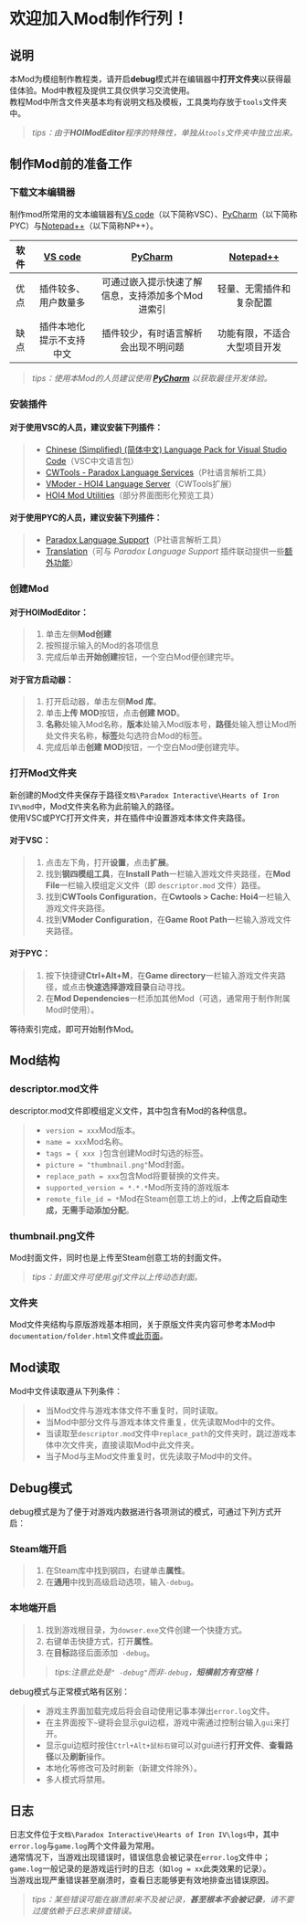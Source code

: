 # 欢迎加入Mod制作行列！
## 说明
本Mod为模组制作教程类，请开启**debug**模式并在编辑器中**打开文件夹**以获得最佳体验。Mod中教程及提供工具仅供学习交流使用。<br>
教程Mod中所含文件夹基本均有说明文档及模板，工具类均存放于`tools`文件夹中。
> *tips：由于**HOIModEditor**程序的特殊性，单独从`tools`文件夹中独立出来。*
## 制作Mod前的准备工作
### 下载文本编辑器
制作mod所常用的文本编辑器有[VS code](https://code.visualstudio.com "点击前往官网")（以下简称VSC）、[PyCharm](https://www.jetbrains.com/zh-cn/pycharm "点击前往官网")（以下简称PYC）与[Notepad++](https://notepad-plus-plus.org "点击前往官网")（以下简称NP++）。

| 软件 | [VS code](https://code.visualstudio.com "点击前往官网") | [PyCharm](https://www.jetbrains.com/zh-cn/pycharm/ "点击前往官网") | [Notepad++](https://notepad-plus-plus.org "点击前往官网") |
|:--:|:-------------------------------------------------:|:------------------------------------------------------------:|:---------------------------------------------------:|
| 优点 |                    插件较多、用户数量多                     |                  可通过嵌入提示快速了解信息，支持添加多个Mod进索引                  |                    轻量、无需插件和复杂配置                     |
| 缺点 |                   插件本地化提示不支持中文                    |                      插件较少，有时语言解析会出现不明问题                      |                   功能有限，不适合大型项目开发                    |
> *tips：使用本Mod的人员建议使用 **[PyCharm](https://www.jetbrains.com/zh-cn/pycharm "点击前往官网")** 以获取最佳开发体验。*
### 安装插件
#### 对于使用VSC的人员，建议安装下列插件：
>- [Chinese (Simplified) (简体中文) Language Pack for Visual Studio Code](https://marketplace.visualstudio.com/items?itemName=MS-CEINTL.vscode-language-pack-zh-hans "点击前往插件页面")（VSC中文语言包）
>- [CWTools - Paradox Language Services](https://marketplace.visualstudio.com/items?itemName=tboby.cwtools-vscode "点击前往插件页面")（P社语言解析工具）
>- [VModer - HOI4 Language Server](https://marketplace.visualstudio.com/items?itemName=textGamex.VModer "点击前往插件页面")（CWTools扩展）
>- [HOI4 Mod Utilities](https://marketplace.visualstudio.com/items?itemName=Chaofan.hoi4modutilities "点击前往插件页面")（部分界面图形化预览工具）
#### 对于使用PYC的人员，建议安装下列插件：
>- [Paradox Language Support](https://plugins.jetbrains.com/plugin/16825-paradox-language-support "点击前往插件页面")（P社语言解析工具）
>- [Translation](https://plugins.jetbrains.com/plugin/8579-translation "点击前往插件页面")（可与 *Paradox Language Support* 插件联动提供一些[额外功能](https://windea.icu/Paradox-Language-Support/zh/plugin-integration.md "点击前往说明文档页面")）
### 创建Mod
#### 对于HOIModEditor：
>1. 单击左侧**Mod创建**
>2. 按照提示输入的Mod的各项信息
>3. 完成后单击**开始创建**按钮，一个空白Mod便创建完毕。
#### 对于官方启动器：
>1. 打开启动器，单击左侧**Mod 库**。
>2. 单击**上传 MOD**按钮，点击**创建 MOD**。
>3. **名称**处输入Mod名称，**版本**处输入Mod版本号，**路径**处输入想让Mod所处文件夹名称，**标签**处勾选符合Mod的标签。
>4. 完成后单击**创建 MOD**按钮，一个空白Mod便创建完毕。
### 打开Mod文件夹
新创建的Mod文件夹保存于路径`文档\Paradox Interactive\Hearts of Iron IV\mod`中，Mod文件夹名称为此前输入的路径。<br>
使用VSC或PYC打开文件夹，并在插件中设置游戏本体文件夹路径。  
#### 对于VSC：
>1. 点击左下角，打开**设置**，点击**扩展**。
>2. 找到**钢四模组工具**，在**Install Path**一栏输入游戏文件夹路径，在**Mod File**一栏输入模组定义文件（即 `descriptor.mod` 文件）路径。
>3. 找到**CWTools Configuration**，在**Cwtools > Cache: Hoi4**一栏输入游戏文件夹路径。
>4. 找到**VModer Configuration**，在**Game Root Path**一栏输入游戏文件夹路径。
#### 对于PYC：
>1. 按下快捷键**Ctrl+Alt+M**，在**Game directory**一栏输入游戏文件夹路径，或点击**快速选择游戏目录**自动寻找。
>2. 在**Mod Dependencies**一栏添加其他Mod（可选，通常用于制作附属Mod时使用）。

等待索引完成，即可开始制作Mod。
## Mod结构
### descriptor.mod文件
descriptor.mod文件即模组定义文件，其中包含有Mod的各种信息。
>- `version = xxx`Mod版本。
>- `name = xxx`Mod名称。
>- `tags = { xxx }`包含创建Mod时勾选的标签。
>- `picture = "thumbnail.png"`Mod封面。
>- `replace_path = xxx`包含Mod将要替换的文件夹。
>- `supported_version = *.*.*`Mod所支持的游戏版本
>- `remote_file_id = *`Mod在Steam创意工坊上的id，**上传之后自动生成，无需手动添加分配**。
### thumbnail.png文件
Mod封面文件，同时也是上传至Steam创意工坊的封面文件。
> *tips：封面文件可使用.gif文件以上传动态封面。*
### 文件夹
Mod文件夹结构与原版游戏基本相同，关于原版文件夹内容可参考本Mod中`documentation/folder.html`文件或[此页面](https://docs.szlib.eu/zh/%E4%BB%A3%E7%A0%81/%E6%B8%B8%E6%88%8F%E6%96%87%E4%BB%B6%E6%9E%B6%E6%9E%84 "点击前往页面")。
## Mod读取
Mod中文件读取遵从下列条件：
>- 当Mod文件与游戏本体文件不重复时，同时读取。
>- 当Mod中部分文件与游戏本体文件重复，优先读取Mod中的文件。
>- 当读取至`descriptor.mod`文件中`replace_path`的文件夹时，跳过游戏本体中次文件夹，直接读取Mod中此文件夹。
>- 当子Mod与主Mod文件重复时，优先读取子Mod中的文件。
## Debug模式
debug模式是为了便于对游戏内数据进行各项测试的模式，可通过下列方式开启：
### Steam端开启
>1. 在Steam库中找到钢四，右键单击**属性**。
>2. 在**通用**中找到高级启动选项，输入`-debug`。
### 本地端开启
>1. 找到游戏根目录，为`dowser.exe`文件创建一个快捷方式。
>2. 右键单击快捷方式，打开**属性**。
>3. 在**目标**路径后面添加` -debug`。
>> *tips:注意此处是``" -debug"``而非`-debug`，**短横前方有空格！***

debug模式与正常模式略有区别：
>- 游戏主界面加载完成后将会自动使用记事本弹出`error.log`文件。
>- 在主界面按下`~`键将会显示gui边框，游戏中需通过控制台输入`gui`来打开。
>- 显示gui边框时按住`Ctrl+Alt+鼠标右键`可以对gui进行**打开文件**、**查看路径**以及**刷新**操作。
>- 本地化等修改可及时刷新（新建文件除外）。
>- 多人模式将禁用。
## 日志
日志文件位于`文档\Paradox Interactive\Hearts of Iron IV\logs`中，其中`error.log`与`game.log`两个文件最为常用。<br>
通常情况下，当游戏出现错误时，错误信息会被记录在`error.log`文件中；`game.log`一般记录的是游戏运行时的日志（如`log = xx`此类效果的记录）。<br>
当游戏出现严重错误甚至崩溃时，查看日志能够更有效地排查出错误原因。
>*tips：某些错误可能在崩溃前来不及被记录，**甚至根本不会被记录**，请不要过度依赖于日志来排查错误。*
